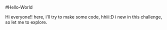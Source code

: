 #Hello-World

Hi everyone!!
here, i'll try to make some code, hhiii:D i new in this challenge, so let me to explore.
